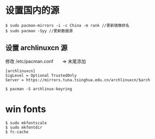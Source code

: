 # 设置国内的源
```
$ sudo pacman-mirrors -i -c China -m rank //更新镜像排名
$ sudo pacman -Syy //更新数据源
```

## 设置 archlinuxcn 源
修改 /etc/pacman.conf　　=> 末尾添加
```
[archlinuxcn]
SigLevel = Optional TrustedOnly
Server = https://mirrors.tuna.tsinghua.edu.cn/archlinuxcn/$arch
```
```
$ pacman -S archlinux-keyring 
```

# win fonts
```
$ sudo mkfontscale
$ sudo mkfontdir
$ fc-cache
```
